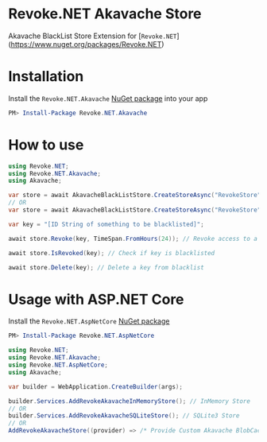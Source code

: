 # Revoke.NET Akavache Store
Akavache BlackList Store Extension for [`Revoke.NET`] (https://www.nuget.org/packages/Revoke.NET)

# Installation
Install the `Revoke.NET.Akavache` [NuGet package](https://www.nuget.org/packages/Revoke.NET.Akavache) into your app
```powershell
PM> Install-Package Revoke.NET.Akavache
```

# How to use
```csharp
using Revoke.NET;
using Revoke.NET.Akavache;
using Akavache;

var store = await AkavacheBlackListStore.CreateStoreAsync("RevokeStore", BlobCache.LocalMachine); // Create SQLite3 Persisten BlackList Store
// OR
var store = await AkavacheBlackListStore.CreateStoreAsync("RevokeStore", BlobCache.InMemory); // Create Akavache InMemory Implementation BlackList Store (Non-Persistent)

var key = "[ID String of something to be blacklisted]";

await store.Revoke(key, TimeSpan.FromHours(24)); // Revoke access to a key for 24 hours

await store.IsRevoked(key); // Check if key is blacklisted

await store.Delete(key); // Delete a key from blacklist
```

# Usage with ASP.NET Core
Install the `Revoke.NET.AspNetCore` [NuGet package](https://www.nuget.org/packages/Revoke.NET.AspNetCore)
```powershell
PM> Install-Package Revoke.NET.AspNetCore
```

```csharp
using Revoke.NET;
using Revoke.NET.Akavache;
using Revoke.NET.AspNetCore;
using Akavache;

var builder = WebApplication.CreateBuilder(args);

builder.Services.AddRevokeAkavacheInMemoryStore(); // InMemory Store
// OR
builder.Services.AddRevokeAkavacheSQLiteStore(); // SQLite3 Store
// OR
AddRevokeAkavacheStore((provider) => /* Provide Custom Akavache BlobCache */)
```
